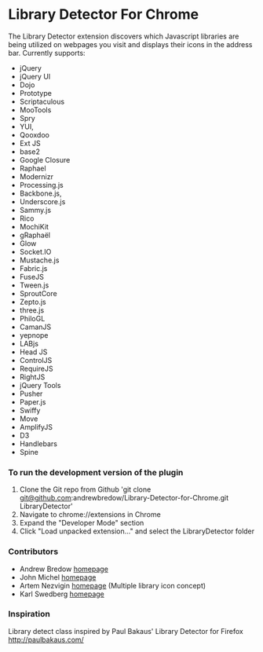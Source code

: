 Library Detector For Chrome
===========================

The Library Detector extension discovers which Javascript libraries are being 
utilized on webpages you visit and displays their icons in the address bar. Currently 
supports: 

- jQuery
- jQuery UI
- Dojo
- Prototype
- Scriptaculous
- MooTools 
- Spry
- YUI, 
- Qooxdoo
- Ext JS
- base2
- Google Closure
- Raphael
- Modernizr 
- Processing.js
- Backbone.js,
- Underscore.js
- Sammy.js
- Rico
- MochiKit
- gRaphaël
- Glow
- Socket.IO
- Mustache.js
- Fabric.js
- FuseJS
- Tween.js
- SproutCore
- Zepto.js
- three.js
- PhiloGL
- CamanJS
- yepnope
- LABjs
- Head JS
- ControlJS
- RequireJS
- RightJS
- jQuery Tools
- Pusher
- Paper.js
- Swiffy
- Move
- AmplifyJS
- D3
- Handlebars
- Spine


### To run the development version of the plugin
1. Clone the Git repo from Github 'git clone git@github.com:andrewbredow/Library-Detector-for-Chrome.git LibraryDetector'
2. Navigate to chrome://extensions in Chrome
3. Expand the "Developer Mode" section
4. Click "Load unpacked extension..." and select the LibraryDetector folder

### Contributors
- Andrew Bredow [homepage](http://andrewbredow.com)
- John Michel [homepage](http://cowbird.org)
- Artem Nezvigin [homepage](http://artnez.com) (Multiple library icon concept)
- Karl Swedberg [homepage](http://www.learningjquery.com/)

### Inspiration
Library detect class inspired by Paul Bakaus' Library Detector for Firefox
http://paulbakaus.com/